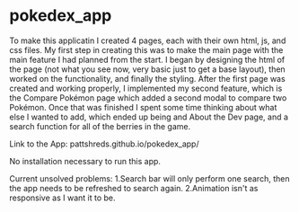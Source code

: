 # pokedex_app
To make this applicatin I created 4 pages, each with their own html, js, and css files. My first step in creating this was to make the main page with the main feature I had planned from the start. I began by designing the html of the page (not what you see now, very basic just to get a base layout), then worked on the functionality, and finally the styling. After the first page was created and working properly, I implemented my second feature, which is the Compare Pokémon page which added a second modal to compare two Pokémon. Once that was finished I spent some time thinking about what else I wanted to add, which ended up being and About the Dev page, and a search function for all of the berries in the game.

Link to the App:
pattshreds.github.io/pokedex_app/

No installation necessary to run this app.

Current unsolved problems:
1.Search bar will only perform one search, then the app needs to be refreshed to search again.
2.Animation isn't as responsive as I want it to be.
